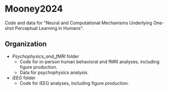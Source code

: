 # Mooney2024

Code and data for "Neural and Computational Mechanisms Underlying One-shot Perceptual Learning in Humans".

## Organization

- *Psychophysics_and_fMRI* folder
  - Code for in-person human behavioral and fMRI analyses, including figure production.
  - Data for psychophysics analysis.
- *iEEG* folder
  - Code for iEEG analyses, including figure production.
